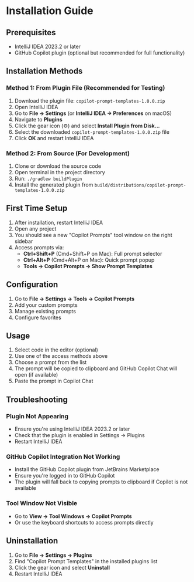 # Installation Guide

## Prerequisites

- IntelliJ IDEA 2023.2 or later
- GitHub Copilot plugin (optional but recommended for full functionality)

## Installation Methods

### Method 1: From Plugin File (Recommended for Testing)

1. Download the plugin file: `copilot-prompt-templates-1.0.0.zip`
2. Open IntelliJ IDEA
3. Go to **File → Settings** (or **IntelliJ IDEA → Preferences** on macOS)
4. Navigate to **Plugins**
5. Click the gear icon (⚙️) and select **Install Plugin from Disk...**
6. Select the downloaded `copilot-prompt-templates-1.0.0.zip` file
7. Click **OK** and restart IntelliJ IDEA

### Method 2: From Source (For Development)

1. Clone or download the source code
2. Open terminal in the project directory
3. Run: `./gradlew buildPlugin`
4. Install the generated plugin from `build/distributions/copilot-prompt-templates-1.0.0.zip`

## First Time Setup

1. After installation, restart IntelliJ IDEA
2. Open any project
3. You should see a new "Copilot Prompts" tool window on the right sidebar
4. Access prompts via:
   - **Ctrl+Shift+P** (Cmd+Shift+P on Mac): Full prompt selector
   - **Ctrl+Alt+P** (Cmd+Alt+P on Mac): Quick prompt popup
   - **Tools → Copilot Prompts → Show Prompt Templates**

## Configuration

1. Go to **File → Settings → Tools → Copilot Prompts**
2. Add your custom prompts
3. Manage existing prompts
4. Configure favorites

## Usage

1. Select code in the editor (optional)
2. Use one of the access methods above
3. Choose a prompt from the list
4. The prompt will be copied to clipboard and GitHub Copilot Chat will open (if available)
5. Paste the prompt in Copilot Chat

## Troubleshooting

### Plugin Not Appearing
- Ensure you're using IntelliJ IDEA 2023.2 or later
- Check that the plugin is enabled in Settings → Plugins
- Restart IntelliJ IDEA

### GitHub Copilot Integration Not Working
- Install the GitHub Copilot plugin from JetBrains Marketplace
- Ensure you're logged in to GitHub Copilot
- The plugin will fall back to copying prompts to clipboard if Copilot is not available

### Tool Window Not Visible
- Go to **View → Tool Windows → Copilot Prompts**
- Or use the keyboard shortcuts to access prompts directly

## Uninstallation

1. Go to **File → Settings → Plugins**
2. Find "Copilot Prompt Templates" in the installed plugins list
3. Click the gear icon and select **Uninstall**
4. Restart IntelliJ IDEA